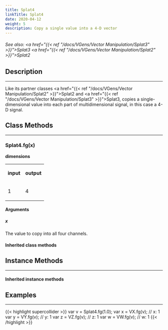 ```yaml
---
title: Splat4
linkTitle: Splat4
date: 2020-04-12
weight: 5
description: Copy a single value into a 4-D vector
---
```

<!-- generated file, please edit the original .schelp file(in the Scintillator repository) and then run schelpToMarkDown.scdscript to regenerate. -->
###### See also: <a href="{{< ref "/docs/VGens/Vector Manipulation/Splat3" >}}">Splat3</a> <a href="{{< ref "/docs/VGens/Vector Manipulation/Splat2" >}}">Splat2</a> 



## Description
---



Like its partner classes <a href="{{< ref "/docs/VGens/Vector Manipulation/Splat2" >}}">Splat2</a> and <a href="{{< ref "/docs/VGens/Vector Manipulation/Splat3" >}}">Splat3</a>, copies a single-dimensional value into each part of multidimensional signal, in this case a 4-D signal.



## Class Methods
---



### Splat4.fg(x)



<strong>dimensions</strong>


<table>
<tr><td>

<strong>input</strong>

</td><td>

<strong>output</strong>

</td></tr>
<tr><td>

1

</td><td>

4

</td></tr>

</table>


#### Arguments

##### x



The value to copy into all four channels.





#### Inherited class methods



## Instance Methods
---



#### Inherited instance methods



## Examples
---



{{< highlight supercollider >}}
var v = Splat4.fg(1.0);
var x = VX.fg(v); // x: 1
var y = VY.fg(v); // y: 1
var z = VZ.fg(v); // z: 1
var w = VW.fg(v); // w: 1
{{< /highlight >}}





